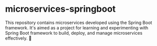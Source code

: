 # microservices-springboot
This repository contains microservices developed using the Spring Boot framework. It's aimed as a project for learning and experimenting with Spring Boot framework to build, deploy, and manage microservices effectively. 🚀
